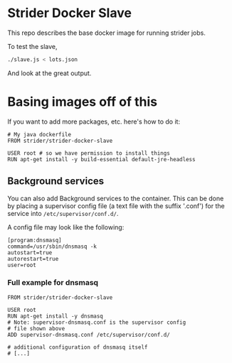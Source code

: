 # Strider Docker Slave

This repo describes the base docker image for running strider jobs.

To test the slave,

```bash
./slave.js < lots.json
```

And look at the great output.

# Basing images off of this

If you want to add more packages, etc. here's how to do it:

```
# My java dockerfile
FROM strider/strider-docker-slave

USER root # so we have permission to install things
RUN apt-get install -y build-essential default-jre-headless
```

## Background services
You can also add Background services to the container.
This can be done by placing a supervisor config file (a text file
with the suffix '.conf') for the service into 
```/etc/supervisor/conf.d/```.

A config file may look like the following:
```
[program:dnsmasq]
command=/usr/sbin/dnsmasq -k
autostart=true
autorestart=true
user=root
```

### Full example for dnsmasq
```
FROM strider/strider-docker-slave

USER root
RUN apt-get install -y dnsmasq
# Note: supervisor-dnsmasq.conf is the supervisor config
# file shown above
ADD supervisor-dnsmasq.conf /etc/supervisor/conf.d/

# additional configuration of dnsmasq itself
# [...]
```
